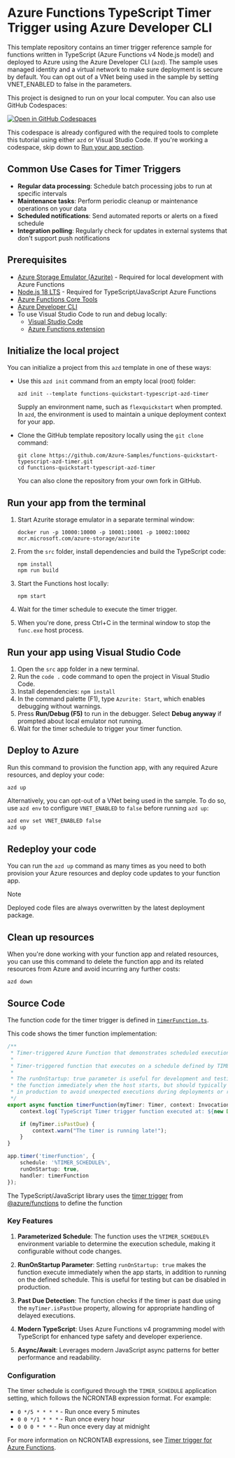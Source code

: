 <!--
---
name: Azure Functions TypeScript Timer Trigger using Azure Developer CLI
description: This repository contains an Azure Functions timer trigger quickstart written in TypeScript and deployed to Azure Functions Flex Consumption using the Azure Developer CLI (azd). The sample uses managed identity and a virtual network to make sure deployment is secure by default.
page_type: sample
products:
- azure-functions
- azure
- entra-id
urlFragment: starter-timer-trigger-typescript
languages:
- typescript
- bicep
- azdeveloper
---
-->

# Azure Functions TypeScript Timer Trigger using Azure Developer CLI

This template repository contains an timer trigger reference sample for functions written in TypeScript (Azure Functions v4 Node.js model) and deployed to Azure using the Azure Developer CLI (`azd`). The sample uses managed identity and a virtual network to make sure deployment is secure by default. You can opt out of a VNet being used in the sample by setting VNET_ENABLED to false in the parameters.

This project is designed to run on your local computer. You can also use GitHub Codespaces:

[![Open in GitHub Codespaces](https://github.com/codespaces/badge.svg)](https://codespaces.new/azure-samples/functions-quickstart-typescript-azd-timer)

This codespace is already configured with the required tools to complete this tutorial using either `azd` or Visual Studio Code. If you're working a codespace, skip down to [Run your app section](#run-your-app-from-the-terminal).

## Common Use Cases for Timer Triggers

- **Regular data processing**: Schedule batch processing jobs to run at specific intervals
- **Maintenance tasks**: Perform periodic cleanup or maintenance operations on your data
- **Scheduled notifications**: Send automated reports or alerts on a fixed schedule
- **Integration polling**: Regularly check for updates in external systems that don't support push notifications

## Prerequisites

- [Azure Storage Emulator (Azurite)](https://learn.microsoft.com/azure/storage/common/storage-use-azurite) - Required for local development with Azure Functions
- [Node.js 18 LTS](https://nodejs.org/en/download/) - Required for TypeScript/JavaScript Azure Functions
- [Azure Functions Core Tools](https://learn.microsoft.com/azure/azure-functions/functions-run-local?pivots=programming-language-javascript#install-the-azure-functions-core-tools)
- [Azure Developer CLI](https://learn.microsoft.com/azure/developer/azure-developer-cli/install-azd)
- To use Visual Studio Code to run and debug locally:
  - [Visual Studio Code](https://code.visualstudio.com/)
  - [Azure Functions extension](https://marketplace.visualstudio.com/items?itemName=ms-azuretools.vscode-azurefunctions)

## Initialize the local project

You can initialize a project from this `azd` template in one of these ways:

- Use this `azd init` command from an empty local (root) folder:

    ```shell
    azd init --template functions-quickstart-typescript-azd-timer
    ```

    Supply an environment name, such as `flexquickstart` when prompted. In `azd`, the environment is used to maintain a unique deployment context for your app.

- Clone the GitHub template repository locally using the `git clone` command:

    ```shell
    git clone https://github.com/Azure-Samples/functions-quickstart-typescript-azd-timer.git
    cd functions-quickstart-typescript-azd-timer
    ```

    You can also clone the repository from your own fork in GitHub.

## Run your app from the terminal

1. Start Azurite storage emulator in a separate terminal window:

   ```shell
   docker run -p 10000:10000 -p 10001:10001 -p 10002:10002 mcr.microsoft.com/azure-storage/azurite
   ```

2. From the `src` folder, install dependencies and build the TypeScript code:

   ```shell
   npm install
   npm run build
   ```

3. Start the Functions host locally:

   ```shell
   npm start
   ```

4. Wait for the timer schedule to execute the timer trigger.

5. When you're done, press Ctrl+C in the terminal window to stop the `func.exe` host process.

## Run your app using Visual Studio Code

1. Open the `src` app folder in a new terminal.
2. Run the `code .` code command to open the project in Visual Studio Code.
3. Install dependencies: `npm install`
4. In the command palette (F1), type `Azurite: Start`, which enables debugging without warnings.
5. Press **Run/Debug (F5)** to run in the debugger. Select **Debug anyway** if prompted about local emulator not running.
6. Wait for the timer schedule to trigger your timer function.

## Deploy to Azure

Run this command to provision the function app, with any required Azure resources, and deploy your code:

```shell
azd up
```

Alternatively, you can opt-out of a VNet being used in the sample. To do so, use `azd env` to configure `VNET_ENABLED` to `false` before running `azd up`:

```bash
azd env set VNET_ENABLED false
azd up
```

## Redeploy your code

You can run the `azd up` command as many times as you need to both provision your Azure resources and deploy code updates to your function app.

> [!NOTE]
> Deployed code files are always overwritten by the latest deployment package.

## Clean up resources

When you're done working with your function app and related resources, you can use this command to delete the function app and its related resources from Azure and avoid incurring any further costs:

```shell
azd down
```

## Source Code

The function code for the timer trigger is defined in [`timerFunction.ts`](./src/src/functions/timerFunction.ts).

This code shows the timer function implementation:  

```typescript
/**
 * Timer-triggered Azure Function that demonstrates scheduled execution.
 * 
 * Timer-triggered function that executes on a schedule defined by TIMER_SCHEDULE app setting.
 * 
 * The runOnStartup: true parameter is useful for development and testing as it triggers
 * the function immediately when the host starts, but should typically be set to false
 * in production to avoid unexpected executions during deployments or restarts.
 */
export async function timerFunction(myTimer: Timer, context: InvocationContext): Promise<void> {
    context.log(`TypeScript Timer trigger function executed at: ${new Date().toISOString()}`);

    if (myTimer.isPastDue) {
        context.warn("The timer is running late!");
    }
}

app.timer('timerFunction', {
    schedule: '%TIMER_SCHEDULE%',
    runOnStartup: true,
    handler: timerFunction
});
```

The TypeScript/JavaScript library uses the [timer trigger](https://learn.microsoft.com/en-us/azure/azure-functions/functions-bindings-timer?tabs=javascript-v4%2Cin-process&pivots=programming-language-javascript) from [@azure/functions](https://www.npmjs.com/package/@azure/functions) to define the function

### Key Features

1. **Parameterized Schedule**: The function uses the `%TIMER_SCHEDULE%` environment variable to determine the execution schedule, making it configurable without code changes.

2. **RunOnStartup Parameter**: Setting `runOnStartup: true` makes the function execute immediately when the app starts, in addition to running on the defined schedule. This is useful for testing but can be disabled in production.

3. **Past Due Detection**: The function checks if the timer is past due using the `myTimer.isPastDue` property, allowing for appropriate handling of delayed executions.

4. **Modern TypeScript**: Uses Azure Functions v4 programming model with TypeScript for enhanced type safety and developer experience.

5. **Async/Await**: Leverages modern JavaScript async patterns for better performance and readability.

### Configuration

The timer schedule is configured through the `TIMER_SCHEDULE` application setting, which follows the NCRONTAB expression format. For example:

- `0 */5 * * * *` - Run once every 5 minutes
- `0 0 */1 * * *` - Run once every hour
- `0 0 0 * * *` - Run once every day at midnight

For more information on NCRONTAB expressions, see [Timer trigger for Azure Functions](https://learn.microsoft.com/azure/azure-functions/functions-bindings-timer).
